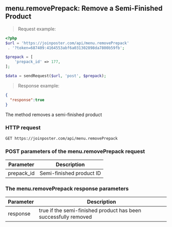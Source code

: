 ## menu.removePrepack: Remove a Semi-Finished Product

> Request example:

```php
<?php
$url = 'https://joinposter.com/api/menu.removePrepack'
 . '?token=687409:4164553abf6a031302898da7800b59fb';

$prepack = [
    'prepack_id' => 177,
];

$data = sendRequest($url, 'post', $prepack);
```

> Response example:

```json
{  
  "response":true
}
```

The method removes a semi-finished product

### HTTP request

`GET https://joinposter.com/api/menu.removePrepack`

### POST parameters of the menu.removePrepack request

Parameter | Description
--------- | -----------
prepack_id | Semi-finished product ID

### The menu.removePrepack response parameters

Parameter | Description
--------- | -----------
response | true if the semi-finished product has been successfully removed

